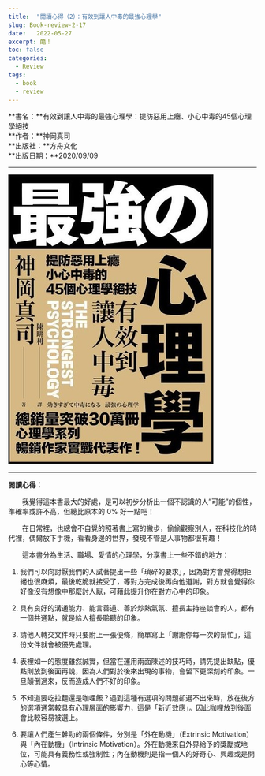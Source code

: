 ```yaml
---
title:  "閱讀心得（2）：有效到讓人中毒的最強心理學"
slug: Book-review-2-17
date:   2022-05-27
excerpt: 酷！
toc: false
categories:
  - Review 
tags:
  - book
  - review
---
```


**書名：**有效到讓人中毒的最強心理學：提防惡用上癮、小心中毒的45個心理學絕技  
**作者：**神岡真司  
**出版社：**方舟文化  
**出版日期：**2020/09/09

---

![](/assets/images/2022-05-27-Review-閱讀心得-2-有效到讓人中毒的最強心理學-17/1.jpg)

---

**閱讀心得：**  

　　我覺得這本書最大的好處，是可以初步分析出一個不認識的人”可能”的個性，準確率或許不高，但總比原本的 0% 好一點吧！

　　在日常裡，也總會不自覺的照著書上寫的撇步，偷偷觀察別人，在科技化的時代裡，偶爾放下手機，看看身邊的世界，發現不管是人事物都很有趣！

　　這本書分為生活、職場、愛情的心理學，分享書上一些不錯的地方：

1. 我們可以向討厭我們的人試著提出一些「瑣碎的要求」，因為對方會覺得想拒絕也很麻煩，最後乾脆就接受了，等對方完成後再向他道謝，對方就會覺得你好像沒有想像中那麼討人厭，可藉此提升你在對方心中的印象。

2. 具有良好的溝通能力、能言善道、善於炒熱氣氛、擅長主持座談會的人，都有一個共通點，就是給人擅長聆聽的印象。

3. 請他人轉交文件時只要附上一張便條，簡單寫上「謝謝你每一次的幫忙」，這份文件就會被優先處理。

4. 表裡如一的態度雖然誠實，但當在運用兩面陳述的技巧時，請先提出缺點，優點則放到後面再說，因為人們對於後來出現的事物，會留下更深刻的印象。一旦顛倒過來，反而造成人們不好的印象。

5. 不知道要吃拉麵還是咖哩飯？遇到這種有選項的問題卻選不出來時，放在後方的選項通常較具有心理層面的影響力，這是「新近效應」。因此咖哩放到後面會比較容易被選上。

6. 要讓人們產生幹勁的兩個條件，分別是「外在動機」（Extrinsic Motivation）與「內在動機」（Intrinsic Motivation）。外在動機來自外界給予的獎勵或地位，可能具有義務性或強制性；內在動機則是指一個人的好奇心、興趣或是開心等心情。

　　
